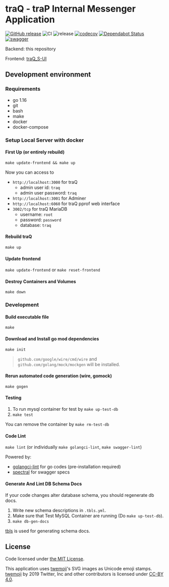 # traQ - traP Internal Messenger Application

[![GitHub release](https://img.shields.io/github/release/traPtitech/traQ.svg)](https://GitHub.com/traPtitech/traQ/releases/)
![CI](https://github.com/traPtitech/traQ/workflows/CI/badge.svg)
![release](https://github.com/traPtitech/traQ/workflows/release/badge.svg)
[![codecov](https://codecov.io/gh/traPtitech/traQ/branch/master/graph/badge.svg)](https://codecov.io/gh/traPtitech/traQ)
[![Dependabot Status](https://api.dependabot.com/badges/status?host=github&repo=traPtitech/traQ)](https://dependabot.com)
[![swagger](https://img.shields.io/badge/swagger-docs-brightgreen)](https://traptitech.github.io/traQ/)

Backend: this repository

Frontend: [traQ_S-UI](https://github.com/traPtitech/traQ_S-UI)

## Development environment

### Requirements

- go 1.16
- git
- bash
- make
- docker
- docker-compose

### Setup Local Server with docker

#### First Up (or entirely rebuild)
`make update-frontend && make up`

Now you can access to
+ `http://localhost:3000` for traQ
    + admin user id: `traq`
    + admin user password: `traq`
+ `http://localhost:3001` for Adminer
+ `http://localhost:6060` for traQ pprof web interface
+ `3002/tcp` for traQ MariaDB
    + username: `root`
    + password: `password`
    + database: `traq`

#### Rebuild traQ
`make up`

#### Update frontend
`make update-frontend` or `make reset-frontend`

#### Destroy Containers and Volumes
`make down`

### Development

#### Build executable file
`make`

#### Download and Install go mod dependencies
`make init`
> `github.com/google/wire/cmd/wire` and `github.com/golang/mock/mockgen` will be installed.

#### Rerun automated code generation (wire, gomock)
`make gogen`

#### Testing
1. To run mysql container for test by `make up-test-db`
2. `make test`

You can remove the container by `make rm-test-db`

#### Code Lint
`make lint` (or individually `make golangci-lint`, `make swagger-lint`)

Powered by:
+ [golangci-lint](https://github.com/golangci/golangci-lint) for go codes (pre-installation required)
+ [spectral](https://github.com/stoplightio/spectral) for swagger specs

#### Generate And Lint DB Schema Docs
If your code changes alter database schema, you should regenerate db docs.

1. Write new schema descriptions in `.tbls.yml`.
2. Make sure that Test MySQL Container are running (Do `make up-test-db`).
3. `make db-gen-docs`

[tbls](https://github.com/k1LoW/tbls) is used for generating schema docs.

## License
Code licensed under [the MIT License](https://github.com/traPtitech/traQ/blob/master/LICENSE).

This application uses [twemoji](https://twemoji.twitter.com)'s SVG images as Unicode emoji stamps.
[twemoji](https://twemoji.twitter.com) by 2019 Twitter, Inc and other contributors is licensed under [CC-BY 4.0](https://creativecommons.org/licenses/by/4.0/). 
